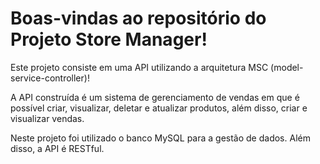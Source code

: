 # Boas-vindas ao repositório do Projeto Store Manager!

  Este projeto consiste em uma API utilizando a arquitetura MSC (model-service-controller)!

  A API construída é um sistema de gerenciamento de vendas em que é possível criar, visualizar, deletar e atualizar produtos, além disso, criar e visualizar vendas.

  Neste projeto foi utilizado o banco MySQL para a gestão de dados. Além disso, a API é RESTful.
